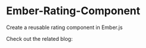 Ember-Rating-Component
======================

Create a reusable rating component in Ember.js

Check out the related blog: 

